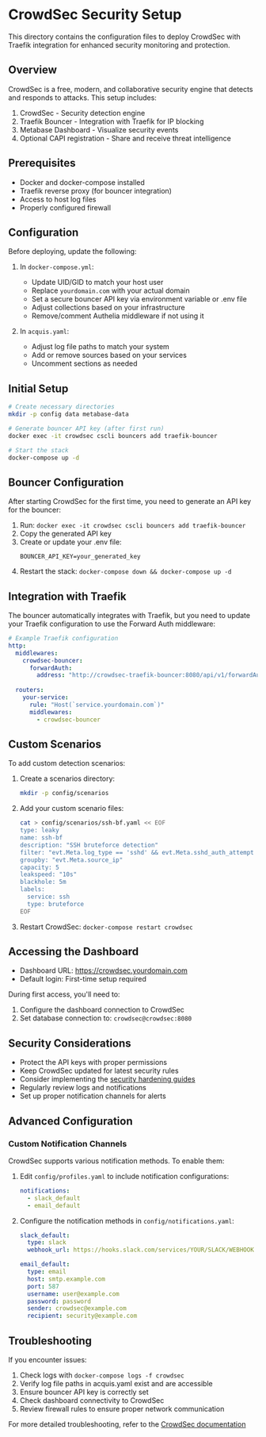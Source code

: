 # CrowdSec Security Setup

This directory contains the configuration files to deploy CrowdSec with Traefik integration for enhanced security monitoring and protection.

## Overview

CrowdSec is a free, modern, and collaborative security engine that detects and responds to attacks. This setup includes:

1. CrowdSec - Security detection engine
2. Traefik Bouncer - Integration with Traefik for IP blocking
3. Metabase Dashboard - Visualize security events
4. Optional CAPI registration - Share and receive threat intelligence

## Prerequisites

- Docker and docker-compose installed
- Traefik reverse proxy (for bouncer integration)
- Access to host log files
- Properly configured firewall

## Configuration

Before deploying, update the following:

1. In `docker-compose.yml`:
   - Update UID/GID to match your host user
   - Replace `yourdomain.com` with your actual domain
   - Set a secure bouncer API key via environment variable or .env file
   - Adjust collections based on your infrastructure
   - Remove/comment Authelia middleware if not using it

2. In `acquis.yaml`:
   - Adjust log file paths to match your system
   - Add or remove sources based on your services
   - Uncomment sections as needed

## Initial Setup

```bash
# Create necessary directories
mkdir -p config data metabase-data

# Generate bouncer API key (after first run)
docker exec -it crowdsec cscli bouncers add traefik-bouncer

# Start the stack
docker-compose up -d
```

## Bouncer Configuration

After starting CrowdSec for the first time, you need to generate an API key for the bouncer:

1. Run: `docker exec -it crowdsec cscli bouncers add traefik-bouncer`
2. Copy the generated API key
3. Create or update your .env file:
   ```
   BOUNCER_API_KEY=your_generated_key
   ```
4. Restart the stack: `docker-compose down && docker-compose up -d`

## Integration with Traefik

The bouncer automatically integrates with Traefik, but you need to update your Traefik configuration to use the Forward Auth middleware:

```yaml
# Example Traefik configuration
http:
  middlewares:
    crowdsec-bouncer:
      forwardAuth:
        address: "http://crowdsec-traefik-bouncer:8080/api/v1/forwardAuth"
        
  routers:
    your-service:
      rule: "Host(`service.yourdomain.com`)"
      middlewares:
        - crowdsec-bouncer
```

## Custom Scenarios

To add custom detection scenarios:

1. Create a scenarios directory:
   ```bash
   mkdir -p config/scenarios
   ```

2. Add your custom scenario files:
   ```bash
   cat > config/scenarios/ssh-bf.yaml << EOF
   type: leaky
   name: ssh-bf
   description: "SSH bruteforce detection"
   filter: "evt.Meta.log_type == 'sshd' && evt.Meta.sshd_auth_attempt == 'yes'"
   groupby: "evt.Meta.source_ip"
   capacity: 5
   leakspeed: "10s"
   blackhole: 5m
   labels:
     service: ssh
     type: bruteforce
   EOF
   ```

3. Restart CrowdSec: `docker-compose restart crowdsec`

## Accessing the Dashboard

- Dashboard URL: https://crowdsec.yourdomain.com
- Default login: First-time setup required

During first access, you'll need to:
1. Configure the dashboard connection to CrowdSec
2. Set database connection to: `crowdsec@crowdsec:8080`

## Security Considerations

- Protect the API keys with proper permissions
- Keep CrowdSec updated for latest security rules
- Consider implementing the [security hardening guides](../../security/)
- Regularly review logs and notifications
- Set up proper notification channels for alerts

## Advanced Configuration

### Custom Notification Channels

CrowdSec supports various notification methods. To enable them:

1. Edit `config/profiles.yaml` to include notification configurations:
   ```yaml
   notifications:
     - slack_default
     - email_default
   ```

2. Configure the notification methods in `config/notifications.yaml`:
   ```yaml
   slack_default:
     type: slack
     webhook_url: https://hooks.slack.com/services/YOUR/SLACK/WEBHOOK
   
   email_default:
     type: email
     host: smtp.example.com
     port: 587
     username: user@example.com
     password: password
     sender: crowdsec@example.com
     recipient: security@example.com
   ```

## Troubleshooting

If you encounter issues:

1. Check logs with `docker-compose logs -f crowdsec`
2. Verify log file paths in acquis.yaml exist and are accessible
3. Ensure bouncer API key is correctly set
4. Check dashboard connectivity to CrowdSec
5. Review firewall rules to ensure proper network communication

For more detailed troubleshooting, refer to the [CrowdSec documentation](https://docs.crowdsec.net/docs/troubleshooting/)